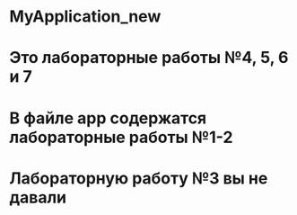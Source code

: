 # MyApplication_new
# Это лабораторные работы №4, 5, 6 и 7
# В файле app содержатся лабораторные работы №1-2
# Лабораторную работу №3 вы не давали
